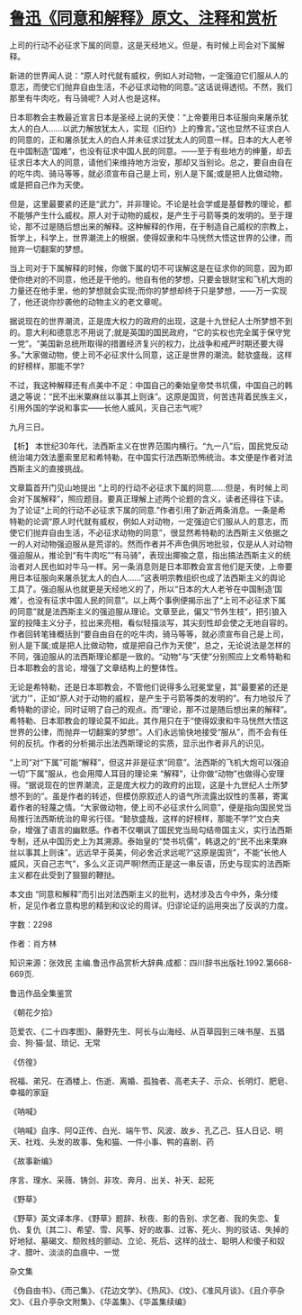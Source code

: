 # [鲁迅《同意和解释》原文、注释和赏析](https://www.vrrw.net/wx/9701.html)

上司的行动不必征求下属的同意，这是天经地义。但是，有时候上司会对下属解释。

新进的世界闻人说：“原人时代就有威权，例如人对动物，一定强迫它们服从人的意志，而使它们抛弃自由生活，不必征求动物的同意。”这话说得透彻。不然，我们那里有牛肉吃，有马骑呢? 人对人也是这样。

日本耶教会主教最近宣言日本是圣经上说的天使：“上帝要用日本征服向来屠杀犹太人的白人……以武力解放犹太人，实现《旧约》上的豫言。”这也显然不征求白人的同意的，正和屠杀犹太人的白人并未征求过犹太人的同意一样。日本的大人老爷在中国制造“国难”，也没有征求中国人民的同意。——至于有些地方的绅董，却去征求日本大人的同意，请他们来维持地方治安，那却又当别论。总之，要自由自在的吃牛肉、骑马等等，就必须宣布自己是上司，别人是下属;或是把人比做动物，或是把自己作为天使。

但是，这里最要紧的还是“武力”，并非理论。不论是社会学或是基督教的理论，都不能够产生什么威权。原人对于动物的威权，是产生于弓箭等类的发明的。至于理论，那不过是随后想出来的解释。这种解释的作用，在于制造自己威权的宗教上，哲学上，科学上，世界潮流上的根据，使得奴隶和牛马恍然大悟这世界的公律，而抛弃一切翻案的梦想。

当上司对于下属解释的时候，你做下属的切不可误解这是在征求你的同意，因为即使你绝对的不同意，他还是干他的。他自有他的梦想，只要金银财宝和飞机大炮的力量还在他手里，他的梦想就会实现;而你的梦想却终于只是梦想，——万一实现了，他还说你抄袭他的动物主义的老文章呢。

据说现在的世界潮流，正是庞大权力的政府的出现，这是十九世纪人士所梦想不到的。意大利和德意志不用说了;就是英国的国民政府，“它的实权也完全属于保守党一党”。“美国新总统所取得的措置经济复兴的权力，比战争和戒严时期还要大得多。”大家做动物，使上司不必征求什么同意，这正是世界的潮流。懿欤盛哉，这样的好榜样，那能不学?

不过，我这种解释还有点美中不足：中国自己的秦始皇帝焚书坑儒，中国自己的韩退之等说：“民不出米粟麻丝以事其上则诛”。这原是国货，何苦违背着民族主义，引用外国的学说和事实——长他人威风，灭自己志气呢?

九月三日。



【析】 本世纪30年代，法西斯主义在世界范围内横行。“九一八”后，国民党反动统治竭力效法墨索里尼和希特勒，在中国实行法西斯恐怖统治。本文便是作者对法西斯主义的直接挑战。

文章篇首开门见山地提出 “上司的行动不必征求下属的同意……但是，有时候上司会对下属解释”，照应题目。要真正理解上述两个论题的含义，读者还得往下读。为了论证“上司的行动不必征求下属的同意.”作者引用了新近两条消息。一条是希特勒的论调“原人时代就有威权，例如人对动物，一定强迫它们服从人的意志，而使它们抛弃自由生活，不必征求动物的同意”，很显然希特勒的法西斯主义依据之一的人对动物强迫服从是荒谬的。然而作者并不声色俱厉地批驳，仅是从人对动物强迫服从，推论到“有牛肉吃”“有马骑”，表现出揶揄之意，指出搞法西斯主义的统治者对人民也如对牛马一样。另一条消息则是日本耶教会宣言他们是天使，上帝要用日本征服向来屠杀犹太人的白人……”这表明宗教组织也成了法西斯主义的舆论工具了。强迫服从也就更是天经地义的了，所以“日本的大人老爷在中国制造‘国难’，也没有征求中国人民的同意”。以上两个事例便揭示出了“上司不必征求下属的同意”就是法西斯主义的强迫服从理论。文章至此，偏又“节外生枝”，把引狼入室的投降主义分子，拉出来亮相，看似轻描淡写，其尖刻性却会使之无地自容的。作者回转笔锋概括到“要自由自在的吃牛肉，骑马等等，就必须宣布自己是上司，别人是下属;或是把人比做动物，或是把自己作为天使”，总之，无论说法是怎样的不同，强迫服从的法西斯理论都是一致的。“动物”与“天使”分别照应上文希特勒和日本耶教会的言论，增强了文章结构上的整体性。

无论是希特勒，还是日本耶教会，不管他们说得多么冠冕堂皇，其“最要紧的还是 ‘武力’”，正如“原人对于动物的威权，是产生于弓箭等类的发明的”。有力地驳斥了希特勒的谬论，同时证明了自己的观点。而“理论，那不过是随后想出来的解释”。希特勒、日本耶教会的理论莫不如此，其作用只在于“使得奴隶和牛马恍然大悟这世界的公律，而抛弃一切翻案的梦想”。人们永远愉快地接受“服从”，而不会有任何的反抗。作者的分析揭示出法西斯理论的实质，显示出作者非凡的识见。

“上司”对“下属”可能“解释”，但这并非是征求“同意”。法西斯的飞机大炮可以强迫一切“下属”服从，也会用障人耳目的理论来 “解释”，让你做“动物”也做得心安理得。“据说现在的世界潮流，正是庞大权力的政府的出现，这是十九世纪人士所梦想不到的”。虽是作者的转述，但模仿原叙述人的语气所流露出奴性的羡慕，寄寓着作者的轻蔑之情。“大家做动物，使上司不必征求什么同意”，便是指向国民党当局推行法西斯统治的卑劣行径。“懿欤盛哉，这样的好榜样，那能不学?”文白夹杂，增强了语言的幽默感。作者不仅嘲讽了国民党当局勾结帝国主义，实行法西斯专制，还从中国历史上为其溯源。泰始皇的“焚书坑儒”，韩退之的“民不出来栗麻丝以事其上则诛”。远远早于英美，何必舍近求远呢?“这原是国货”，不能“长他人威风，灭自己志气”，多么义正词严啊!然而正是这一串反语，历史与现实的法西斯主义都在此受到了狠狠的鞭挞。

本文由 “同意和解释”而引出对法西斯主义的批判，选材涉及古今中外，条分缕析，足见作者立意构思的精到和议论的周详。归谬论证的运用突出了反讽的力度。

字数：2298

作者：肖方林

知识来源：张效民 主编.鲁迅作品赏析大辞典.成都：四川辞书出版社.1992.第668-669页.

鲁迅作品全集鉴赏

《朝花夕拾》

范爱农、《二十四孝图》、藤野先生、阿长与山海经、从百草园到三味书屋、五猖会、狗·猫·鼠、琐记、无常

《仿徨》

祝福、弟兄、在酒楼上、伤逝、离婚、孤独者、高老夫子、示众、长明灯、肥皂、幸福的家庭

《呐喊》

《呐喊》自序、阿Q正传、白光、端午节、风波、故乡、孔乙己、狂人日记、明天、社戏、头发的故事、兔和猫、一件小事、鸭的喜剧、药

《故事新编》

序言、理水、采薇、铸剑、非攻、奔月、出关、补天、起死

《野草》

《野草》英文译本序、《野草》题辞、秋夜、影的告别、求乞者、我的失恋、复仇、复仇〔其二〕、希望、雪、风筝、好的故事、过客、死火、狗的驳诘、失掉的好地狱、墓碣文、颓败线的颤动、立论、死后、这样的战士、聪明人和傻子和奴才、腊叶、淡淡的血痕中、一觉

杂文集

《伪自由书》、《而己集》、《花边文学》、《热风》、《坟》、《准风月谈》、《且介亭杂文》、《且介亭杂文附集》、《华盖集》、《华盖集续编》

